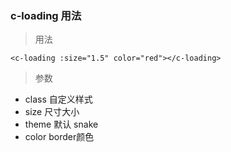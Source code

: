 ### c-loading 用法

> 用法
```
<c-loading :size="1.5" color="red"></c-loading>
```

> 参数

- class 自定义样式
- size  尺寸大小
- theme 默认 snake
- color border颜色